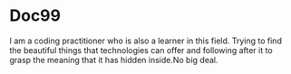 # Doc99
I am a coding practitioner who is also a learner in this field. Trying to find the beautiful things that technologies can offer and following after it to grasp the meaning that it has hidden inside.No big deal.
